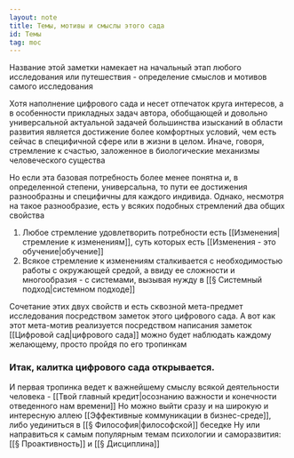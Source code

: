 ```yaml
---
layout: note
title: Темы, мотивы и смыслы этого сада
id: Темы
tag: moc
---
```


Название этой заметки намекает на начальный этап любого исследования или путешествия - определение смыслов и мотивов самого исследования

Хотя наполнение цифрового сада и несет отпечаток круга интересов, а в особенности прикладных задач автора, обобщающей и довольно универсальной актуальной задачей большинства изысканий в области развития является достижение более комфортных условий, чем есть сейчас в специфичной сфере или в жизни в целом. Иначе, говоря, стремление к счастью, заложенное в биологические механизмы человеческого существа

Но если эта базовая потребность более менее понятна и, в определенной степени, универсальна, то пути ее достижения разнообразны и специфичны для каждого индивида. Однако, несмотря на такое разнообразие, есть у всяких подобных стремлений два общих свойства  
1) Любое стремление удовлетворить потребности есть [[Изменения|стремление к изменениям]], суть которых есть [[Изменения - это обучение|обучение]]
2) Всякое стремление к изменениям сталкивается с необходимостью работы с окружающей средой, а ввиду ее сложности и многообразия - с системами, вызывая нужду в [[§ Системный подход|системном подходе]]  

Сочетание этих двух свойств и есть сквозной мета-предмет исследования посредством заметок этого цифрового сада.
А вот как этот мета-мотив реализуется посредством написания заметок [[Цифровой сад|цифрового сада]] можно будет наблюдать каждому желающему, просто пройдя по его тропинкам

### Итак, калитка цифрового сада открывается.
И первая тропинка ведет к важнейшему смыслу всякой деятельности человека -  [[Твой главный кредит|осознанию важности и конечности отведенного нам времени]]
Но можно выйти сразу и на широкую и интересную аллею [[Эффективные коммуникации в бизнес-среде]], либо уединиться в [[§ Философия|философской]] беседке
Ну или направиться к самым популярным темам психологии и саморазвития: [[§ Проактивность]] и [[§ Дисциплина]]








